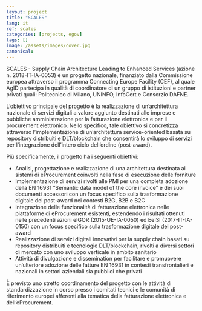 ```yaml
---
layout: project
title: "SCALES"
lang: it
ref: scales
categories: [projects, egov]
tags: []
image: /assets/images/cover.jpg
canonical:
---
```


SCALES  - Supply Chain Architecture Leading to Enhanced Services (azione n. 2018-IT-IA-0053) è un progetto nazionale, finanziato dalla Commissione europea attraverso il programma Connecting Europe Facility (CEF), al quale AgID partecipa in qualità di coordinatore di un gruppo di istituzioni e partner privati quali:  Politecnico di Milano, UNINFO, InfoCert e Consorzio DAFNE.

L’obiettivo principale del progetto è la realizzazione di un’architettura nazionale di servizi digitali a valore aggiunto destinati alle imprese e pubbliche amministrazione per la fatturazione elettronica e per il procurement elettronico. Nello specifico, tale obiettivo si concretizza attraverso l’implementazione di un’architettura service-oriented basata su repository distribuiti e DLT/blockchain che consentirà lo sviluppo di servizi per l’integrazione dell’intero ciclo dell’ordine (post-award).

Più specificamente, il progetto ha i seguenti obiettivi:

* Analisi, progettazione e realizzazione di una architettura destinata ai sistemi di eProcurement coinvolti nella fase di esecuzione delle forniture
* Implementazione di servizi rivolti alle PMI per una completa adozione della EN 16931 “Semantic data model of the core invoice” e dei suoi documenti accessori con un focus specifico sulla trasformazione digitale del post-award nei contesti B2G, B2B e B2C
* Integrazione delle funzionalità di fatturazione elettronica nelle piattaforme di eProcurement esistenti, estendendo i risultati ottenuti nelle precedenti azioni eIGOR (2015-UE-IA-0050) ed EeISI (2017-IT-IA-0150) con un focus specifico sulla trasformazione digitale del post-award
* Realizzazione di servizi digitali innovativi per la supply chain basati su repository distribuiti e tecnologie DLT/blockchain, rivolti a diversi settori di mercato con uno sviluppo verticale in ambito sanitario
* Attività di divulgazione e dissemination per facilitare e promuovere un’ulteriore adozione delle fatture EN 16931 in contesti transfrontalieri e nazionali in settori aziendali sia pubblici che privati

È previsto uno stretto coordinamento del progetto con le attività di standardizzazione in corso presso i comitati tecnici e le comunità di riferimento europei afferenti alla tematica della fatturazione elettronica e dell’eProcurement.
